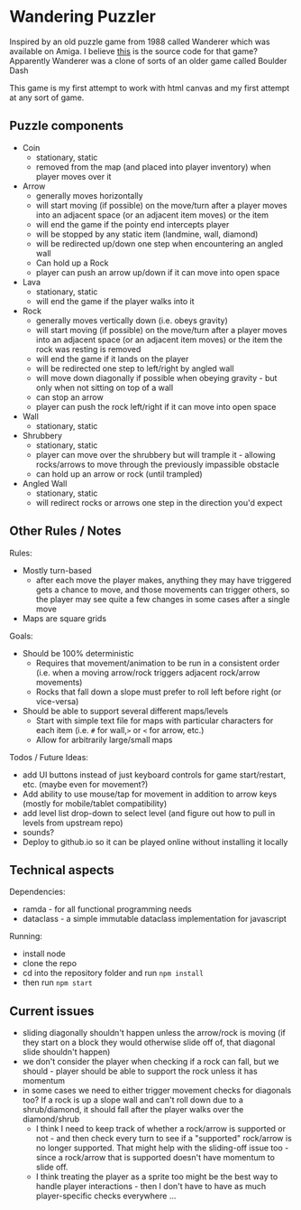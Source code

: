 # Wandering Puzzler

Inspired by an old puzzle game from 1988 called Wanderer which was available on Amiga.
I believe [this](https://github.com/sshipway/wanderer) is the source code for that game?
Apparently Wanderer was a clone of sorts of an older game called Boulder Dash

This game is my first attempt to work with html canvas and my first attempt at any sort of game.

## Puzzle components

- Coin
  - stationary, static
  - removed from the map (and placed into player inventory) when player moves over it
- Arrow
  - generally moves horizontally
  - will start moving (if possible) on the move/turn after a player moves into an adjacent space (or an adjacent item moves) or the item
  - will end the game if the pointy end intercepts player
  - will be stopped by any static item (landmine, wall, diamond)
  - will be redirected up/down one step when encountering an angled wall
  - Can hold up a Rock
  - player can push an arrow up/down if it can move into open space
- Lava
  - stationary, static
  - will end the game if the player walks into it
- Rock
  - generally moves vertically down (i.e. obeys gravity)
  - will start moving (if possible) on the move/turn after a player moves into an adjacent space (or an adjacent item moves) or the item the rock was resting is removed
  - will end the game if it lands on the player
  - will be redirected one step to left/right by angled wall
  - will move down diagonally if possible when obeying gravity - but only when not sitting on top of a wall
  - can stop an arrow
  - player can push the rock left/right if it can move into open space
- Wall
  - stationary, static
- Shrubbery
  - stationary, static
  - player can move over the shrubbery but will trample it - allowing rocks/arrows to move through the previously impassible obstacle
  - can hold up an arrow or rock (until trampled)
- Angled Wall
  - stationary, static
  - will redirect rocks or arrows one step in the direction you'd expect

## Other Rules / Notes

Rules:

- Mostly turn-based
  - after each move the player makes, anything they may have triggered gets a chance to move, and those movements can trigger others, so the player may see quite a few changes in some cases after a single move
- Maps are square grids

Goals:

- Should be 100% deterministic
  - Requires that movement/animation to be run in a consistent order (i.e. when a moving arrow/rock triggers adjacent rock/arrow movements)
  - Rocks that fall down a slope must prefer to roll left before right (or vice-versa)
- Should be able to support several different maps/levels
  - Start with simple text file for maps with particular characters for each item (i.e. `#` for wall,`>` or `<` for arrow, etc.)
  - Allow for arbitrarily large/small maps

Todos / Future Ideas:

- add UI buttons instead of just keyboard controls for game start/restart, etc. (maybe even for movement?)
- Add ability to use mouse/tap for movement in addition to arrow keys (mostly for mobile/tablet compatibility)
- add level list drop-down to select level (and figure out how to pull in levels from upstream repo)
- sounds?
- Deploy to github.io so it can be played online without installing it locally

## Technical aspects

Dependencies:

- ramda - for all functional programming needs
- dataclass - a simple immutable dataclass implementation for javascript

Running:

- install node
- clone the repo
- cd into the repository folder and run `npm install`
- then run `npm start`

## Current issues

- sliding diagonally shouldn't happen unless the arrow/rock is moving (if they start on a block they would otherwise slide off of, that diagonal slide shouldn't happen)
- we don't consider the player when checking if a rock can fall, but we should - player should be able to support the rock unless it has momentum
- in some cases we need to either trigger movement checks for diagonals too? If a rock is up a slope wall and can't roll down due to a shrub/diamond, it should fall after the player walks over the diamond/shrub
  - I think I need to keep track of whether a rock/arrow is supported or not - and then check every turn to see if a "supported" rock/arrow is no longer supported. That might help with the sliding-off issue too - since a rock/arrow that is supported doesn't have momentum to slide off.
  - I think treating the player as a sprite too might be the best way to handle player interactions - then I don't have to have as much player-specific checks everywhere ...
